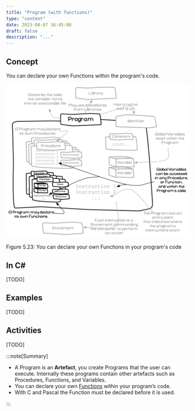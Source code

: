 ```yaml
---
title: "Program (with functions)"
type: "content"
date: 2023-08-07 16:45:00
draft: false
description: "..."
---
```


## Concept

You can declare your own Functions within the program's code.

<a id="FigureProgramWithFunctions"></a>

![Figure 5.23 You can declare your own Functions in your program's code](./images/storing-and-using-data/program-with-functions.png "You can declare your own Functions in your program's code")

<div class="caption"><span class="caption-figure-nbr">Figure 5.23: </span>You can declare your own Functions in your program's code</div>

## In C#

[TODO]

## Examples

[TODO]

## Activities

[TODO]

:::note[Summary]

- A Program is an **Artefact**, you create Programs that the user can execute. Internally these programs contain other artefacts such as Procedures, Functions, and Variables.
- You can declare your own [Functions](#function) within your program’s code.
- With C and Pascal the Function must be declared before it is used.

:::